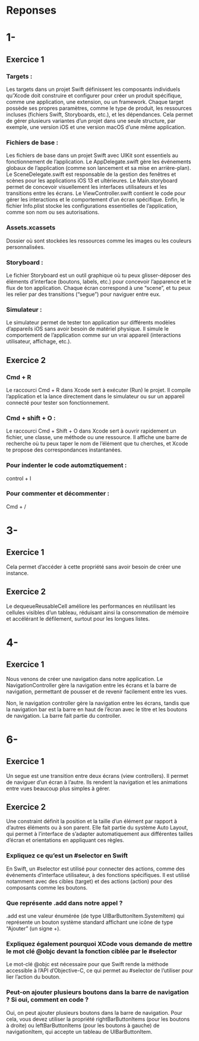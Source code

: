 # Reponses

# 1-
## Exercice 1

### Targets :
Les targets dans un projet Swift définissent les composants individuels qu’Xcode doit construire et configurer pour créer un produit spécifique, comme une application, une extension, ou un framework. Chaque target possède ses propres paramètres, comme le type de produit, les ressources incluses (fichiers Swift, Storyboards, etc.), et les dépendances. Cela permet de gérer plusieurs variantes d’un projet dans une seule structure, par exemple, une version iOS et une version macOS d’une même application.

### Fichiers de base :
Les fichiers de base dans un projet Swift avec UIKit sont essentiels au fonctionnement de l’application. Le AppDelegate.swift gère les événements globaux de l’application (comme son lancement et sa mise en arrière-plan). Le SceneDelegate.swift est responsable de la gestion des fenêtres et scènes pour les applications iOS 13 et ultérieures. Le Main.storyboard permet de concevoir visuellement les interfaces utilisateurs et les transitions entre les écrans. Le ViewController.swift contient le code pour gérer les interactions et le comportement d’un écran spécifique. Enfin, le fichier Info.plist stocke les configurations essentielles de l’application, comme son nom ou ses autorisations.

### Assets.xcassets
Dossier où sont stockées les ressources comme les images ou les couleurs personnalisées.

### Storyboard : 
Le fichier Storyboard est un outil graphique où tu peux glisser-déposer des éléments d’interface (boutons, labels, etc.) pour concevoir l’apparence et le flux de ton application. Chaque écran correspond à une “scene”, et tu peux les relier par des transitions (“segue”) pour naviguer entre eux.

### Simulateur :
Le simulateur permet de tester ton application sur différents modèles d’appareils iOS sans avoir besoin de matériel physique. Il simule le comportement de l’application comme sur un vrai appareil (interactions utilisateur, affichage, etc.).

## Exercice 2

### Cmd + R 
Le raccourci Cmd + R dans Xcode sert à exécuter (Run) le projet. Il compile l’application et la lance directement dans le simulateur ou sur un appareil connecté pour tester son fonctionnement.

### Cmd + shift + O :
Le raccourci Cmd + Shift + O dans Xcode sert à ouvrir rapidement un fichier, une classe, une méthode ou une ressource. Il affiche une barre de recherche où tu peux taper le nom de l’élément que tu cherches, et Xcode te propose des correspondances instantanées.

### Pour indenter le code automztiquement : 
control + I

### Pour commenter et décommenter : 
Cmd + /

# 3-

## Exercice 1
Cela permet d’accéder à cette propriété sans avoir besoin de créer une instance.

## Exercice 2
Le dequeueReusableCell améliore les performances en réutilisant les cellules visibles d’un tableau, réduisant ainsi la consommation de mémoire et accélérant le défilement, surtout pour les longues listes.

# 4-

## Exercice 1

Nous venons de créer une navigation dans notre application. Le NavigationController gère la navigation entre les écrans et la barre de navigation, permettant de pousser et de revenir facilement entre les vues.

Non, le navigation controller gère la navigation entre les écrans, tandis que la navigation bar est la barre en haut de l’écran avec le titre et les boutons de navigation. La barre fait partie du controller.

# 6-

## Exercice 1

Un segue est une transition entre deux écrans (view controllers). Il permet de naviguer d’un écran à l’autre. Ils rendent la navigation et les animations entre vues beaucoup plus simples à gérer.

## Exercice 2 

Une constraint définit la position et la taille d’un élément par rapport à d’autres éléments ou à son parent. Elle fait partie du système Auto Layout, qui permet à l’interface de s’adapter automatiquement aux différentes tailles d’écran et orientations en appliquant ces règles.

### Expliquez ce qu’est un #selector en Swift

En Swift, un #selector est utilisé pour connecter des actions, comme des événements d’interface utilisateur, à des fonctions spécifiques. Il est utilisé notamment avec des cibles (target) et des actions (action) pour des composants comme les boutons.

### Que représente .add dans notre appel ?

.add est une valeur énumérée (de type UIBarButtonItem.SystemItem) qui représente un bouton système standard affichant une icône de type “Ajouter” (un signe +).

### Expliquez également pourquoi XCode vous demande de mettre le mot clé @objc devant la fonction ciblée par le #selector 

Le mot-clé @objc est nécessaire pour que Swift rende la méthode accessible à l’API d’Objective-C, ce qui permet au #selector de l’utiliser pour lier l’action du bouton.

### Peut-on ajouter plusieurs boutons dans la barre de navigation ? Si oui, comment en code ?

Oui, on peut ajouter plusieurs boutons dans la barre de navigation. Pour cela, vous devez utiliser la propriété rightBarButtonItems (pour les boutons à droite) ou leftBarButtonItems (pour les boutons à gauche) de navigationItem, qui accepte un tableau de UIBarButtonItem.